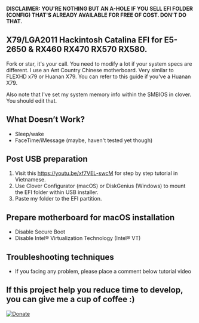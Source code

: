 
**DISCLAIMER: YOU'RE NOTHING BUT AN A-HOLE IF YOU SELL EFI FOLDER (CONFIG) THAT'S ALREADY AVAILABLE FOR FREE OF COST. DON'T DO THAT.**

## X79/LGA2011 Hackintosh Catalina EFI for E5-2650 & RX460 RX470 RX570 RX580.

Fork or star, it's your call. You need to modify a lot if your system specs are different. I use an Ant Country Chinese motherboard. Very similar to FLEXHD x79 or Huanan X79. You can refer to this guide if you've a Huanan X79.

Also note that I've set my system memory info within the SMBIOS in clover. You should edit that.


## What Doesn’t Work?

- Sleep/wake
- FaceTime/iMessage (maybe, haven't tested yet though)


## Post USB preparation
1. Visit this https://youtu.be/xf7VEL-swcM for step by step tutorial in Vietnamese.
2. Use Clover Configurator (macOS) or DiskGenius (Windows) to mount the EFI folder within USB installer. 
3. Paste my folder to the EFI partition.

## Prepare motherboard for macOS installation

- Disable Secure Boot
- Disable Intel® Virtualization Technology (Intel® VT)

## Troubleshooting techniques
- If you facing any problem, please place a comment below tutorial video

## If this project help you reduce time to develop, you can give me a cup of coffee :)

[![Donate](https://img.shields.io/badge/Donate-PayPal-green.svg)](https://www.paypal.me/nguyenphucdev)

